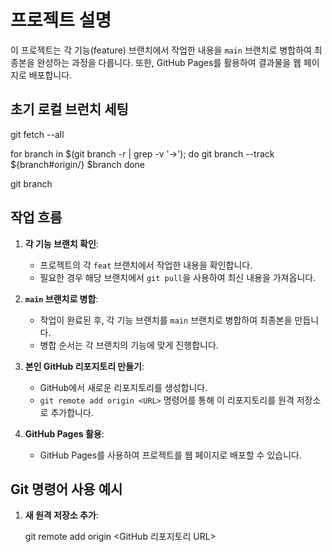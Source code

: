 # 프로젝트 설명

이 프로젝트는 각 기능(feature) 브랜치에서 작업한 내용을 `main` 브랜치로 병합하여 최종본을 완성하는 과정을 다룹니다. 또한, GitHub Pages를 활용하여 결과물을 웹 페이지로 배포합니다.

## 초기 로컬 브런치 세팅

git fetch --all

for branch in $(git branch -r | grep -v '\->'); do
  git branch --track ${branch#origin/} $branch
done

git branch

## 작업 흐름

1. **각 기능 브랜치 확인**:
   - 프로젝트의 각 `feat` 브랜치에서 작업한 내용을 확인합니다.
   - 필요한 경우 해당 브랜치에서 `git pull`을 사용하여 최신 내용을 가져옵니다.

2. **`main` 브랜치로 병합**:
   - 작업이 완료된 후, 각 기능 브랜치를 `main` 브랜치로 병합하여 최종본을 만듭니다.
   - 병합 순서는 각 브랜치의 기능에 맞게 진행합니다.
   
3. **본인 GitHub 리포지토리 만들기**:
   - GitHub에서 새로운 리포지토리를 생성합니다.
   - `git remote add origin <URL>` 명령어를 통해 이 리포지토리를 원격 저장소로 추가합니다.

4. **GitHub Pages 활용**:
   - GitHub Pages를 사용하여 프로젝트를 웹 페이지로 배포할 수 있습니다.

## Git 명령어 사용 예시

1. **새 원격 저장소 추가**:
   
   git remote add origin <GitHub 리포지토리 URL>
